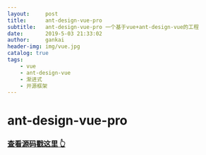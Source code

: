```yaml
---
layout:     post
title:      ant-design-vue-pro
subtitle:   ant-design-vue-pro 一个基于vue+ant-design-vue的工程
date:       2019-5-03 21:33:02
author:     gankai
header-img: img/vue.jpg
catalog: true
tags:
    - vue
    - ant-design-vue
    - 渐进式
    - 开源框架
---
```


# ant-design-vue-pro
### [查看源码戳这里 👆](https://github.com/GitHubGanKai/ant-design-vue-pro)